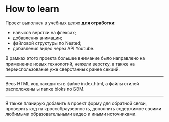 # How to learn

Проект выполнен в учебных целях **для отработки**:

* навыков верстки на флексах;
* добавления анимации;
* файловой структуры по Nested;
* добавления видео через API Youtube.

В рамках этого проекта большее внимание было направлено на применение новых технологий, нежели верстку, а также на переиспользование уже сверстанных ранее секций.

_____

Весь HTML код находится в файле index.html, а файлы стилей расположены ы папке bloks по БЭМ.

_____

Я также планирую добавить в проект форму для обратной связи, проверить код на кросссбраузерность, дополнить содержимое своими любимыми образовательными видео и иными источниками.
